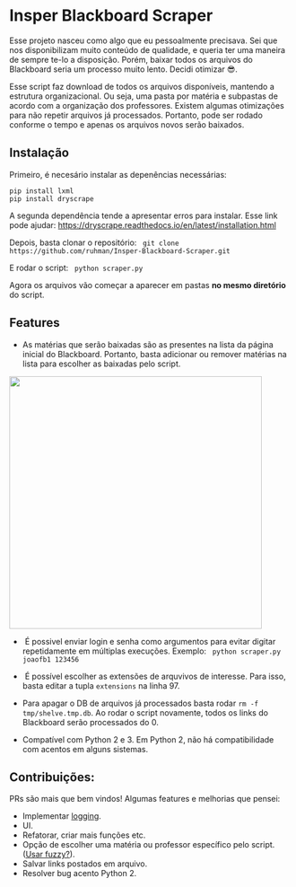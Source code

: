 # Insper Blackboard Scraper

Esse projeto nasceu como algo que eu pessoalmente precisava. Sei que nos disponibilizam muito conteúdo de qualidade, e queria ter uma maneira de sempre te-lo a disposição. Porém, baixar todos os arquivos do Blackboard seria um processo muito lento. Decidi otimizar 😎.

Esse script faz download de todos os arquivos disponíveis, mantendo a estrutura organizacional. Ou seja, uma pasta por matéria e subpastas de acordo com a organização dos professores. Existem algumas otimizações para não repetir arquivos já processados. Portanto, pode ser rodado conforme o tempo e apenas os arquivos novos serão baixados.

## Instalação

Primeiro, é necesário instalar as depenências necessárias:

```
pip install lxml
pip install dryscrape
```
A segunda dependência tende a apresentar erros para instalar. Esse link pode ajudar: https://dryscrape.readthedocs.io/en/latest/installation.html

Depois, basta clonar o repositório:
``` git clone https://github.com/ruhman/Insper-Blackboard-Scraper.git```

E rodar o script:
``` python scraper.py```

Agora os arquivos vão começar a aparecer em pastas **no mesmo diretório** do script.

## Features

*  As matérias que serão baixadas são as presentes na lista da página inicial do Blackboard. Portanto, basta adicionar ou remover matérias na lista para escolher as baixadas pelo script.

<img src="https://dl.dropboxusercontent.com/s/7wnm1ja1le5rkdz/Screenshot%202017-03-31%2022.41.31.png?dl=0" width="450">

*  É possivel enviar login e senha como argumentos para evitar digitar repetidamente em múltiplas execuções. 
Exemplo:
``` python scraper.py joaofb1 123456```

*  É possível escolher as extensões de arquvivos de interesse. Para isso, basta editar a tupla ```extensions``` na linha 97.

*  Para apagar o DB de arquivos já processados basta rodar ```rm -f tmp/shelve.tmp.db```. Ao rodar o script novamente, todos os links do Blackboard serão processados do 0.

* Compatível com Python 2 e 3. Em Python 2, não há compatibilidade com acentos em alguns sistemas.

## Contribuições:

PRs são mais que bem vindos! Algumas features e melhorias que pensei:

* Implementar [logging](https://docs.python.org/3/library/logging.html).
* UI.
* Refatorar, criar mais funções etc.
* Opção de escolher uma matéria ou professor específico pelo script. ([Usar fuzzy?](https://pypi.python.org/pypi/fuzzywuzzy)).
* Salvar links postados em arquivo.
* Resolver bug acento Python 2.
